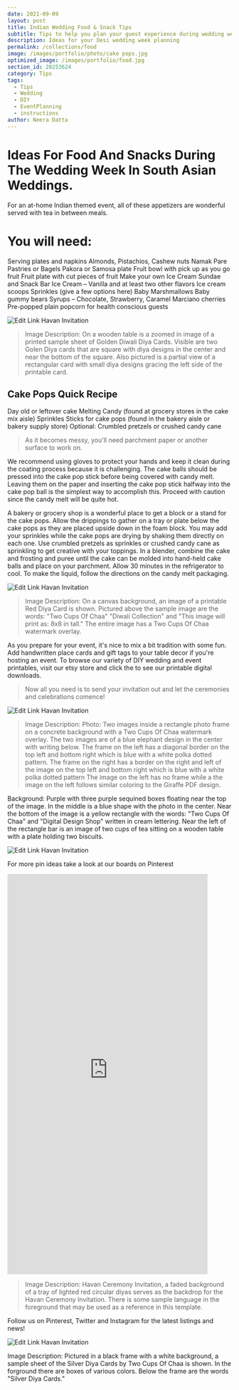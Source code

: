 ```yaml
---
date: 2021-09-09
layout: post
title: Indian Wedding Food & Snack Tips 
subtitle: Tips to help you plan your guest experience during wedding week
description: Ideas for your Desi wedding week planning
permalink: /collections/food
image: /images/portfolio/photo/cake pops.jpg
optimized_image: /images/portfolio/food.jpg
section_id: 28253624
category: Tips
tags:
  - Tips
  - Wedding
  - DIY
  - EventPlanning
  - instructions
author: Neera Datta
---
```

# Ideas For Food And Snacks During The Wedding Week In South Asian Weddings. 


For an at-home Indian themed event, all of these appetizers are wonderful served with tea in between meals.

# You will need:
Serving plates and napkins
Almonds, Pistachios, Cashew nuts
Namak Pare
Pastries or Bagels
Pakora or Samosa plate
Fruit bowl with pick up as you go fruit
Fruit plate with cut pieces of fruit
Make your own Ice Cream Sundae and Snack Bar
Ice Cream – Vanilla and at least two other flavors
Ice cream scoops
Sprinkles (give a few options here)
Baby Marshmallows
Baby gummy bears
Syrups – Chocolate, Strawberry, Caramel
Marciano cherries
Pre-popped plain popcorn for health conscious guests

![Edit Link Havan Invitation](https://i.etsystatic.com/21226651/r/il/21b1cd/3430234416/il_794xN.3430234416_h0ul.jpg)
>Image Description: On a wooden table is a zoomed in image of a printed sample sheet of Golden Diwali Diya Cards. Visible are two Golen Diya cards that are square with diya designs in the center and near the bottom of the square. Also pictured is a partial view of a rectangular card with small diya designs gracing the left side of the printable card. 

## Cake Pops Quick Recipe 
Day old or leftover cake
Melting Candy (found at grocery stores in the cake mix aisle)
Sprinkles
Sticks for cake pops (found in the bakery aisle or bakery supply store)
Optional: Crumbled pretzels or crushed candy cane

> As it becomes messy, you'll need parchment paper or another surface to work on.

We recommend using gloves to protect your hands and keep it clean during the coating process because it is challenging. The cake balls should be pressed into the cake pop stick before being covered with candy melt. Leaving them on the paper and inserting the cake pop stick halfway into the cake pop ball is the simplest way to accomplish this. Proceed with caution since the candy melt will be quite hot.

A bakery or grocery shop is a wonderful place to get a block or a stand for the cake pops. Allow the drippings to gather on a tray or plate below the cake pops as they are placed upside down in the foam block. You may add your sprinkles while the cake pops are drying by shaking them directly on each one. Use crumbled pretzels as sprinkles or crushed candy cane as sprinkling to get creative with your toppings.
In a blender, combine the cake and frosting and puree until the cake can be molded into hand-held cake balls and place on your parchment. Allow 30 minutes in the refrigerator to cool. To make the liquid, follow the directions on the candy melt packaging.

![Edit Link Havan Invitation](https://i.etsystatic.com/21226651/r/il/61c719/2616846738/il_794xN.2616846738_5wbu.jpg)
>Image Description: On a canvas background, an image of a printable Red Diya Card is shown. Pictured above the sample image are the words: "Two Cups Of Chaa" "Diwali Collection" and "This image will print as: 8x8 in tall." The entire image has a Two Cups Of Chaa watermark overlay. 

As you prepare for your event, it's nice to mix a bit tradition with some fun. Add handwritten place cards and gift tags to your table decor if you're hosting an event. To browse our variety of DIY wedding and event printables, visit our etsy store and click the to see our printable digital downloads.

> Now all you need is to send your invitation out and let the ceremonies and celebrations comence! 











![Edit Link Havan Invitation](https://i.etsystatic.com/21226651/r/il/1e77f3/3606218300/il_794xN.3606218300_n0hk.jpg)
>Image Description: 
Photo: Two images inside a rectangle photo frame on a concrete background with a Two Cups Of Chaa watermark overlay. The two images are of a blue elephant design in the center with writing below. The frame on the left has a diagonal border on the top left and bottom right which is blue with a white polka dotted pattern. The frame on the right has a border on the right and left of the image on the top left and bottom right which is blue with a white polka dotted pattern The image on the left has no frame while a the image on the left follows similar coloring to the Giraffe PDF design. 

Background: Purple with three purple sequined boxes floating near the top of the image. In the middle is a blue shape with the photo in the center. Near the bottom of the image is a yellow rectangle with the words: "Two Cups Of Chaa" and "Digital Design Shop" written in cream lettering. Near the left of the rectangle bar is an image of two cups of tea sitting on a wooden table with a plate holding two biscuits. 

![Edit Link Havan Invitation](https://i.etsystatic.com/21226651/r/il/2876e9/2907219204/il_1588xN.2907219204_hlno.jpg)

For more pin ideas take a look at our boards on Pinterest
<iframe src="https://assets.pinterest.com/ext/embed.html?id=821484788281846405" height="900" width="450" frameborder="0" scrolling="no" ></iframe>

>Image Description: Havan Ceremony Invitation, a faded background of a tray of lighted red circular diyas serves as the backdrop for the Havan Ceremony Invitation. There is some sample language in the foreground that may be used as a reference in this template.

Follow us on Pinterest, Twitter and Instagram for the latest listings and news! 

![Edit Link Havan Invitation](https://i.etsystatic.com/21226651/r/il/e6a664/3453249104/il_794xN.3453249104_tuun.jpg)

Image Description: Pictured in a black frame with a white background, a sample sheet of the Silver Diya Cards by Two Cups Of Chaa is shown. In the forground there are boxes of various colors. Below the frame are the words "Silver Diya Cards."